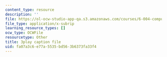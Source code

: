 ```yaml
---
content_type: resource
description: ''
file: https://ol-ocw-studio-app-qa.s3.amazonaws.com/courses/6-004-computation-structures-spring-2017/fa07a3c6e77a5535bd563b6373fa33f4_q38KAGAKORk.vtt
file_type: application/x-subrip
learning_resource_types: []
ocw_type: OCWFile
resourcetype: Other
title: 3play caption file
uid: fa07a3c6-e77a-5535-bd56-3b6373fa33f4
---
```

